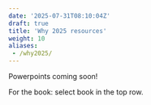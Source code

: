 ```yaml
---
date: '2025-07-31T08:10:04Z'
draft: true
title: 'Why 2025 resources'
weight: 10
aliases:
 - /why2025/
---
```


Powerpoints coming soon!

For the book: select book in the top row.
